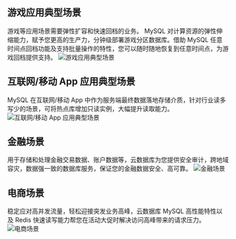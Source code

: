 ## 游戏应用典型场景
游戏等应用场景需要弹性扩容和快速回档的业务。
MySQL 对计算资源的弹性伸缩能力，赋予您更高的生产力，分钟级部署游戏分区数据库。借助 MySQL 任意时间点回档功能及支持批量操作的特性，您可以随时随地恢复到任意时间点，为游戏回档提供支持。
![游戏应用典型场景](https://main.qcloudimg.com/raw/5941ca7868c80332b25804041a912045.svg)

## 互联网/移动 App 应用典型场景
MySQL 在互联网/移动 App 中作为服务端最终数据落地存储介质，针对行业读多写少的场景，可将热点库增加只读实例，大幅提升读取能力。
![互联网/移动 App 应用典型场景](https://main.qcloudimg.com/raw/e2dc268217cbf86bb39570ca4cfa3070.svg)

## 金融场景
用于存储和处理金融交易数据、账户数据等，云数据库为您提供安全审计，跨地域容灾，数据强一致的数据库服务，保证您的金融数据安全、高可靠。
![金融场景](https://mc.qcloudimg.com/static/img/24de54640ace0c4af093613403f16675/image.svg)

## 电商场景
稳定应对高并发流量，轻松迎接突发业务高峰，云数据库 MySQL 高性能特性以及 Redis 快速读写能力帮您在活动大促时解决访问高峰带来的请求压力。
![电商场景](https://mc.qcloudimg.com/static/img/963b32bfd9b1f9a664f727ccd6993992/image.svg)

